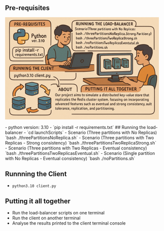 ## Pre-requisites
<p align="center">
  <img src="redis.png" alt="redis" width="600"/>
</p>
- python version: 3.10
- `pip install -r requirements.txt`
## Running the load-balancer
- `cd launchScripts`
- Scenario (Three partitions with No Replicas) `bash ./threePartitionsNoReplica.sh`
- Scenario (Three partitions with Two Replicas - Strong consistency) `bash ./threePartitionsTwoReplicaStrong.sh`
- Scenario (Three partitions with Two Replicas - Eventual consistency) `bash ./threePartitionsTwoReplicasEventual.sh`
- Scenario (Single partition with No Replicas - Eventual consistency) `bash ./noPartitions.sh`

## Runnning the Client
- `python3.10 client.py`

## Putting it all together
- Run the load-balancer scripts on one terminal
- Run the client on another terminal
- Analyse the results printed to the client terminal console
